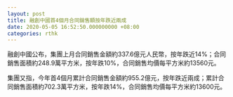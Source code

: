 ```yaml
---
layout: post
title: 融創中國首4個月合同銷售額按年跌近兩成
date: 2020-05-05 16:52:50.000000000 +08:00
categories: rthk
---
```


融創中國公布，集團上月合同銷售金額約337.6億元人民幣，按年跌近14%；合同銷售面積約248.9萬平方米，按年跌10%，合同銷售均價每平方米約13560元。

集團又指，今年首4個月累計合同銷售金額約955.2億元，按年跌近兩成；累計合同銷售面積約702.3萬平方米，按年跌14%，合同銷售均價每平方米約13600元。
